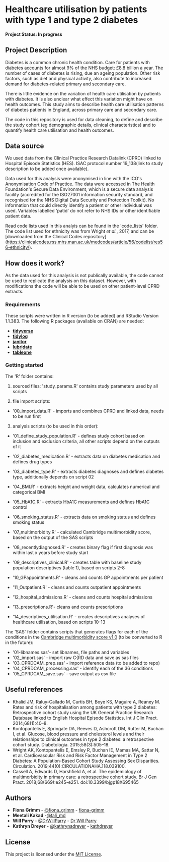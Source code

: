 # Healthcare utilisation by patients with type 1 and type 2 diabetes

#### Project Status: In progress

## Project Description

Diabetes is a common chronic health condition. Care for patients with diabetes accounts for almost 9% of the NHS budget: £8.8 billion a year. The number of cases of diabetes is rising, due an ageing population. Other risk factors, such as diet and physical activity, also contribute to increased demand for diabetes-related primary and secondary care. 

There is little evidence on the variation of health care utilisation by patients with diabetes. It is also unclear what  effect this variation might have on health outcomes. This study aims to describe health care utilisation patterns of diabetes patients in England, across primary care and secondary care.  

The code in this repository is used for data cleaning, to define and describe the study cohort (eg demographic details, clinical characteristics) and to quantify health care utilisation and health outcomes.   

## Data source
We used data from the Clinical Practice Research Datalink (CPRD) linked to Hospital Episode Statistics (HES). ISAC protocol number 19_138(link to study description to be added once available). 

Data used for this analysis were anonymised in line with the ICO's Anonymisation Code of Practice. The data were accessed in The Health Foundation's Secure Data Environment, which is a secure data analysis facility (accredited for the ISO27001 information security standard, and recognised for the NHS Digital Data Security and Protection Toolkit). No information that could directly identify a patient or other individual was used. Variables labelled 'patid' do not refer to NHS IDs or other identifiable patient data.

Read code lists used in this analyis can be found in the 'code_lists' folder. The code list used for ethnicity was from Wright *et al.*, 2017, and can be [downloaded from the Clinical Codes repository] (https://clinicalcodes.rss.mhs.man.ac.uk/medcodes/article/56/codelist/res56-ethnicity/).

## How does it work?
As the data used for this analysis is not publically available, the code cannot be used to replicate the analysis on this dataset. However, with modifications the code will be able to be used on other patient-level CPRD extracts. 

### Requirements

These scripts were written in R version (to be added) and RStudio Version 1.1.383. 
The following R packages (available on CRAN) are needed: 

* [**tidyverse**](https://www.tidyverse.org/)
* [**tidylog**](https://cran.r-project.org/web/packages/tidylog/index.html)
* [**janitor**](https://cran.r-project.org/web/packages/janitor/index.html)
* [**lubridate**](https://cran.r-project.org/web/packages/lubridate/vignettes/lubridate.html)
* [**tableone**](https://cran.r-project.org/web/packages/tableone/vignettes/introduction.html)

### Getting started

The 'R' folder contains:

1. sourced files: 'study_params.R' contains study parameters used by all scripts

2. file import scripts:
* '00_import_data.R' - imports and combines CPRD and linked data, needs to be run first

3. analysis scripts (to be used in this order):
* '01_define_study_population.R' - defines study cohort based on inclusion and exclusion criteria, all other scripts depend on the outputs of it
* '02_diabetes_medication.R' - extracts data on diabetes medication and defines drug types
* '03_diabetes_type.R' - extracts diabetes diagnoses and defines diabetes type, additionally depends on script 02
* '04_BMI.R' - extracts height and weight data, calculates numerical and categorical BMI
* '05_HbA1C.R' - extracts HbA1C measurements and defines HbA1C control
* '06_smoking_status.R' - extracts data on smoking status and defines smoking status
* '07_multimorbidity.R' - calculated Cambridge multimorbidity score, based on the output of the SAS scripts
* '08_recentlydiagnosed.R' - creates binary flag if first diagnosis was within last x years before study start
* '09_descriptives_clinical.R' - creates table with baseline study population descriptives (table 1), based on 
scripts 2-8

* '10_GPappointments.R' - cleans and counts GP appointments per patient
* '11_Outpatient.R' - cleans and counts outpatient appointments
* '12_hospital_admissions.R' - cleans and counts hospital admissions
* '13_prescriptions.R'- cleans and counts prescriptions
* '14_descriptives_utilisation.R' - creates descriptives analyses of healthcare utilisation, based on scripts 10-13



The 'SAS' folder contains scripts that generates flags for each of the conditions in the [Cambridge multimorbidity
score v1.0](https://www.phpc.cam.ac.uk/pcu/cprd_cam/codelists/) (to be converted to R in the future):
* '01-libnames.sas'- set libnames, file paths and variables 
* '02_import.sas' - import raw C{RD data and save as sas files
* '03_CPRDCAM_prep.sas' - import reference data (to be added to repo)
* '04_CPRDCAM_processing.sas' - identify each of the 36 conditions 
* '05_CPRDCAM_save.sas' - save output as csv file


## Useful references
* Khalid JM, Raluy-Callado M, Curtis BH, Boye KS, Maguire A, Reaney M. Rates and risk of hospitalisation among patients with type 2 diabetes: Retrospective cohort study using the UK General Practice Research Database linked to English Hospital Episode Statistics. Int J Clin Pract. 2014;68(1):40–8.  
* Kontopantelis E, Springate DA, Reeves D, Ashcroft DM, Rutter M, Buchan I, et al. Glucose, blood pressure and cholesterol levels and their relationships to clinical outcomes in type 2 diabetes: a retrospective cohort study. Diabetologia. 2015;58(3):505–18. 
* Wright AK, Kontopantelis E, Emsley R, Buchan IE, Mamas MA, Sattar N, et al. Cardiovascular Risk and Risk Factor Management in Type 2 Diabetes: A Population-Based Cohort Study Assessing Sex Disparities. Circulation. 2019;44(0):CIRCULATIONAHA.118.039100.
* Cassell A, Edwards D, Harshfield A, et al. The epidemiology of multimorbidity in primary care: a retrospective cohort study. Br J Gen Pract. 2018;68(669):e245-e251. doi:10.3399/bjgp18X695465




## Authors
* **Fiona Grimm** - [@fiona_grimm](https://twitter.com/fiona_grimm) - [fiona-grimm](https://github.com/fiona-grimm)
* **Meetali Kakad**  -[@tali_md](https://twitter.com/tali_md?lang=en)
* **Will Parry** - [@DrWillParry](https://twitter.com/DrWillParry) - [Dr Will Parry](https://willparry.net/)
* **Kathryn Dreyer** - [@kathrynadreyer](https://twitter.com/kathrynadreyer) - [kathdreyer](https://github.com/kathdreyer)

## License
This project is licensed under the [MIT License](https://github.com/HFAnalyticsLab/Diabetes_outpatients/blob/master/LICENSE).

